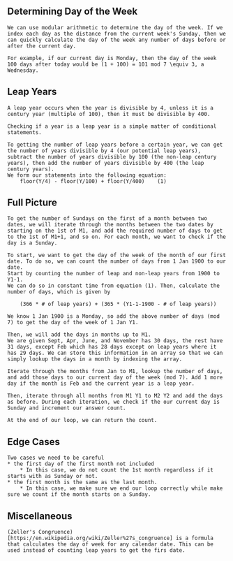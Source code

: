 ## Determining Day of the Week
    We can use modular arithmetic to determine the day of the week. If we index each day as the distance from the current week's Sunday, then we can quickly calculate the day of the week any number of days before or after the current day. 

    For example, if our current day is Monday, then the day of the week 100 days after today would be (1 + 100) = 101 mod 7 \equiv 3, a Wednesday.

## Leap Years
    A leap year occurs when the year is divisible by 4, unless it is a century year (multiple of 100), then it must be divisible by 400. 

    Checking if a year is a leap year is a simple matter of conditional statements. 

    To getting the number of leap years before a certain year, we can get the number of years divisible by 4 (our potential leap years), subtract the number of years divisible by 100 (the non-leap century years), then add the number of years divisible by 400 (the leap century years).
    We form our statements into the following equation:
        floor(Y/4) - floor(Y/100) + floor(Y/400)    (1)

## Full Picture
    To get the number of Sundays on the first of a month between two dates, we will iterate through the months between the two dates by starting on the 1st of M1, and add the required number of days to get to the 1st of M1+1, and so on. For each month, we want to check if the day is a Sunday. 

    To start, we want to get the day of the week of the month of our first date. To do so, we can count the number of days from 1 Jan 1900 to our date.
    Start by counting the number of leap and non-leap years from 1900 to Y1-1.
    We can do so in constant time from equation (1). Then, calculate the number of days, which is given by
    
        (366 * # of leap years) + (365 * (Y1-1-1900 - # of leap years))
    
    We know 1 Jan 1900 is a Monday, so add the above number of days (mod 7) to get the day of the week of 1 Jan Y1.

    Then, we will add the days in months up to M1.
    We are given Sept, Apr, June, and November has 30 days, the rest have 31 days, except Feb which has 28 days except on leap years where it has 29 days. We can store this information in an array so that we can simply lookup the days in a month by indexing the array.

    Iterate through the months from Jan to M1, lookup the number of days, and add those days to our current day of the week (mod 7). Add 1 more day if the month is Feb and the current year is a leap year.

    Then, iterate through all months from M1 Y1 to M2 Y2 and add the days as before. During each iteration, we check if the our current day is Sunday and increment our answer count.

    At the end of our loop, we can return the count.

## Edge Cases
    Two cases we need to be careful
    * the first day of the first month not included 
        * In this case, we do not count the 1st month regardless if it starts with as Sunday or not.
    * the first month is the same as the last month.
        * In this case, we make sure we end our loop correctly while make sure we count if the month starts on a Sunday.

## Miscellaneous
    (Zeller's Congruence)[https://en.wikipedia.org/wiki/Zeller%27s_congruence] is a formula that calculates the day of week for any calendar date. This can be used instead of counting leap years to get the firs date.
